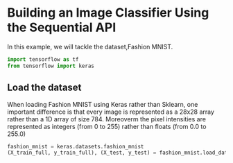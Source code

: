 # Building an Image Classifier Using the Sequential API

In this example, we will tackle the dataset,Fashion MNIST.


```python
import tensorflow as tf
from tensorflow import keras

```

## Load the dataset

When loading Fashion MNIST using Keras rather than Sklearn, one important difference is that every image is represented as a 28x28 array rather than a 1D array of size 784. Moreoverm the pixel intensities are represented as integers (from 0 to 255) rather than floats (from 0.0 to 255.0) 


```python
fashion_mnist = keras.datasets.fashion_mnist
(X_train_full, y_train_full), (X_test, y_test) = fashion_mnist.load_data()
```

